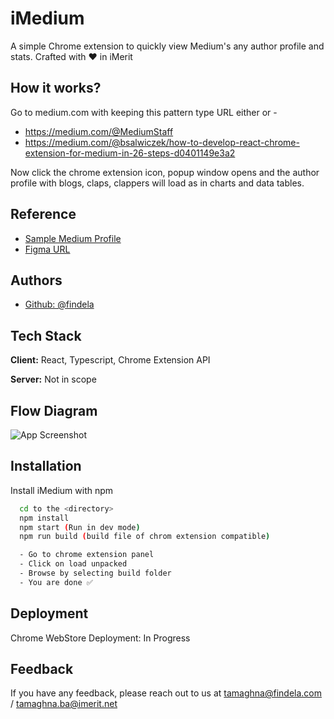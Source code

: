 
# iMedium

A simple Chrome extension to quickly view Medium's any author profile and stats. Crafted with ❤️ in iMerit


## How it works?

Go to medium.com with keeping this pattern type URL either or -
- https://medium.com/@MediumStaff
- https://medium.com/@bsalwiczek/how-to-develop-react-chrome-extension-for-medium-in-26-steps-d0401149e3a2

Now click the chrome extension icon, popup window opens and the author profile with blogs, claps, clappers will load as in charts and data tables.


## Reference

 - [Sample Medium Profile](https://awesomeopensource.com/project/elangosundar/awesome-README-templates)
 - [Figma URL](https://www.figma.com/file/FfurrkgQc7R0gBFJJtJXqr/iMedium-Chrome-Plugin-Flow?type=whiteboard&node-id=0%3A1&t=tF7NfRL0vtdZwREL-1)


## Authors

- [Github: @findela](https://www.github.com/findela)


## Tech Stack

**Client:** React, Typescript, Chrome Extension API

**Server:** Not in scope


## Flow Diagram

![App Screenshot](https://i.ibb.co/M8hpYQk/i-Medium-Chrome-Plugin-Flow.png)


## Installation

Install iMedium with npm

```bash
  cd to the <directory>
  npm install
  npm start (Run in dev mode)
  npm run build (build file of chrom extension compatible)

  - Go to chrome extension panel
  - Click on load unpacked
  - Browse by selecting build folder
  - You are done ✅
```

## Deployment
Chrome WebStore Deployment: In Progress
    
## Feedback

If you have any feedback, please reach out to us at tamaghna@findela.com / tamaghna.ba@imerit.net

